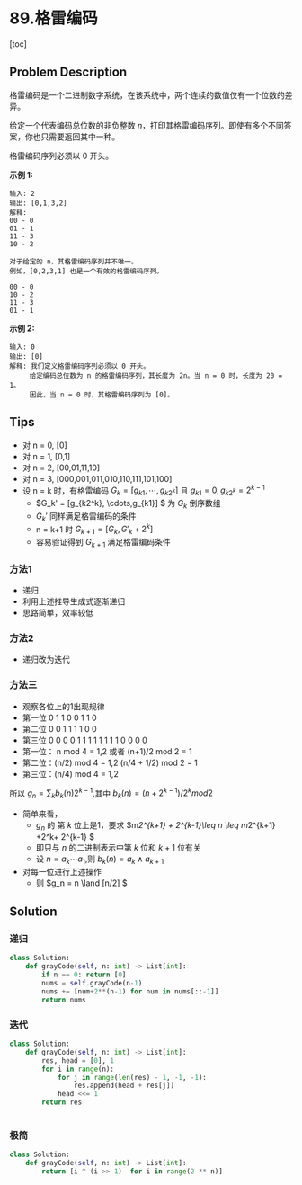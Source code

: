 # 89.格雷编码



[toc]

## Problem Description

 格雷编码是一个二进制数字系统，在该系统中，两个连续的数值仅有一个位数的差异。

给定一个代表编码总位数的非负整数 *n*，打印其格雷编码序列。即使有多个不同答案，你也只需要返回其中一种。

格雷编码序列必须以 0 开头。

 

**示例 1:**

```
输入: 2
输出: [0,1,3,2]
解释:
00 - 0
01 - 1
11 - 3
10 - 2

对于给定的 n，其格雷编码序列并不唯一。
例如，[0,2,3,1] 也是一个有效的格雷编码序列。

00 - 0
10 - 2
11 - 3
01 - 1
```

**示例 2:**

```
输入: 0
输出: [0]
解释: 我们定义格雷编码序列必须以 0 开头。
     给定编码总位数为 n 的格雷编码序列，其长度为 2n。当 n = 0 时，长度为 20 = 1。
     因此，当 n = 0 时，其格雷编码序列为 [0]。
```



## Tips

- 对 n = 0, [0]
- 对 n = 1, [0,1]
- 对 n = 2, [00,01,11,10]
- 对 n = 3,  [000,001,011,010,110,111,101,100]
- 设 n = k 时，有格雷编码 $G_k = [g_{k1}, \cdots,g_{k2^k}]$ 且 $g_{k1} = 0,g_{k2^k} = 2^{k-1}$
  - $G_k' = [g_{k2^k}, \cdots,g_{k1}] $ 为 $G_k$ 倒序数组
  - $G_k'$ 同样满足格雷编码的条件
  - n = k+1 时 $G_{k+1} = [G_k,G'_k+2^k]$ 
  - 容易验证得到 $G_{k+1}$ 满足格雷编码条件



### 方法1



- 递归
- 利用上述推导生成式逐渐递归
- 思路简单，效率较低





### 方法2

- 递归改为迭代



### 方法三 

- 观察各位上的1出现规律
- 第一位 0 1 1 0 0 1 1 0
- 第二位 0 0 1 1 1 1 0 0
- 第三位 0 0 0 0 1 1 1 1 1 1 1 1 0 0 0 0
- 第一位： n mod 4 = 1,2 或者 (n+1)/2 mod 2 = 1
- 第二位：(n/2) mod 4 =  1,2 (n/4 + 1/2) mod 2 = 1
- 第三位：(n/4) mod 4 = 1,2

所以 $g_n = \sum_{k} b_k(n)2^{k-1},$其中 $b_k(n) = (n+2^{k-1})/2^k mod 2$

- 简单来看，
  - $g_n$ 的 第 $k$ 位上是1，要求 $m*2^{k+1} + 2^{k-1}\leq n \leq m*2^{k+1} +2^k+ 2^{k-1} $
  - 即只与 $n$ 的二进制表示中第 $k$ 位和 $k+1$ 位有关
  - 设 $n = a_k\cdots a_1$,则 $b_k(n) = a_k \land a_{k+1}$
- 对每一位进行上述操作
  - 则 $g_n = n \land [n/2] $



## Solution

### 递归



```python
class Solution:
    def grayCode(self, n: int) -> List[int]:
        if n == 0: return [0]
        nums = self.grayCode(n-1)
        nums += [num+2**(n-1) for num in nums[::-1]]    
        return nums
```



### 迭代



```python
class Solution:
    def grayCode(self, n: int) -> List[int]:
        res, head = [0], 1
        for i in range(n):
            for j in range(len(res) - 1, -1, -1):
                res.append(head + res[j])
            head <<= 1
        return res
        
```



### 极简

```python
class Solution:
    def grayCode(self, n: int) -> List[int]:
        return [i ^ (i >> 1)  for i in range(2 ** n)]
```

